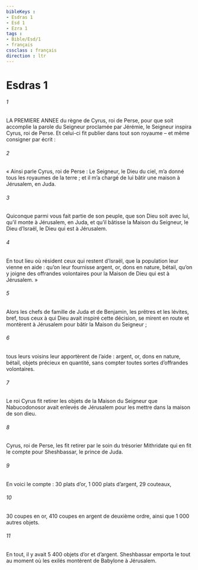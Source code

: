 ```yaml
---
bibleKeys : 
- Esdras 1
- Esd 1
- Ezra 1
tags : 
- Bible/Esd/1
- français
cssclass : français
direction : ltr
---
```


# Esdras 1

###### 1
LA PREMIERE ANNEE du règne de Cyrus, roi de Perse, pour que soit accomplie la parole du Seigneur proclamée par Jérémie, le Seigneur inspira Cyrus, roi de Perse. Et celui-ci fit publier dans tout son royaume – et même consigner par écrit :
###### 2
« Ainsi parle Cyrus, roi de Perse : Le Seigneur, le Dieu du ciel, m’a donné tous les royaumes de la terre ; et il m’a chargé de lui bâtir une maison à Jérusalem, en Juda.
###### 3
Quiconque parmi vous fait partie de son peuple, que son Dieu soit avec lui, qu’il monte à Jérusalem, en Juda, et qu’il bâtisse la Maison du Seigneur, le Dieu d’Israël, le Dieu qui est à Jérusalem.
###### 4
En tout lieu où résident ceux qui restent d’Israël, que la population leur vienne en aide : qu’on leur fournisse argent, or, dons en nature, bétail, qu’on y joigne des offrandes volontaires pour la Maison de Dieu qui est à Jérusalem. »
###### 5
Alors les chefs de famille de Juda et de Benjamin, les prêtres et les lévites, bref, tous ceux à qui Dieu avait inspiré cette décision, se mirent en route et montèrent à Jérusalem pour bâtir la Maison du Seigneur ;
###### 6
tous leurs voisins leur apportèrent de l’aide : argent, or, dons en nature, bétail, objets précieux en quantité, sans compter toutes sortes d’offrandes volontaires.
###### 7
Le roi Cyrus fit retirer les objets de la Maison du Seigneur que Nabucodonosor avait enlevés de Jérusalem pour les mettre dans la maison de son dieu.
###### 8
Cyrus, roi de Perse, les fit retirer par le soin du trésorier Mithridate qui en fit le compte pour Sheshbassar, le prince de Juda.
###### 9
En voici le compte : 30 plats d’or, 1 000 plats d’argent, 29 couteaux,
###### 10
30 coupes en or, 410 coupes en argent de deuxième ordre, ainsi que 1 000 autres objets.
###### 11
En tout, il y avait 5 400 objets d’or et d’argent. Sheshbassar emporta le tout au moment où les exilés montèrent de Babylone à Jérusalem.
